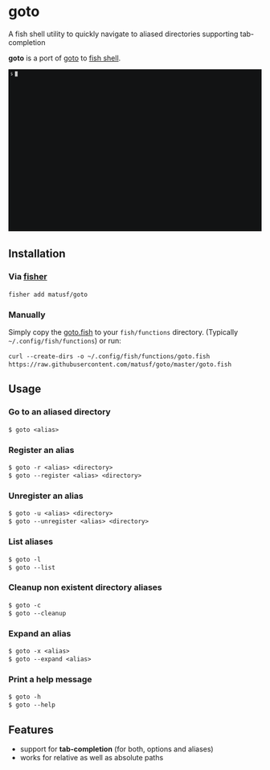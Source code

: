 # goto
A fish shell utility to quickly navigate to aliased directories supporting
tab-completion

**goto** is a port of [goto](https://github.com/iridakos/goto) to
[fish shell](https://fishshell.com/).

![demo](/demo.gif)

## Installation
### Via [fisher](https://github.com/jorgebucaran/fisher)
```
fisher add matusf/goto
```

### Manually
Simply copy the [goto.fish](https://raw.githubusercontent.com/matusf/goto/master/goto.fish)
to your `fish/functions` directory. (Typically `~/.config/fish/functions`) or run:
```
curl --create-dirs -o ~/.config/fish/functions/goto.fish https://raw.githubusercontent.com/matusf/goto/master/goto.fish
```

## Usage
### Go to an aliased directory
```
$ goto <alias>
```

### Register an alias
```
$ goto -r <alias> <directory>
$ goto --register <alias> <directory>
```

### Unregister an alias
```
$ goto -u <alias> <directory>
$ goto --unregister <alias> <directory>
```

### List aliases
```
$ goto -l
$ goto --list
```

### Cleanup non existent directory aliases
```
$ goto -c
$ goto --cleanup
```

### Expand an alias
```
$ goto -x <alias>
$ goto --expand <alias>
```

### Print a help message
```
$ goto -h
$ goto --help
```

## Features
- support for **tab-completion** (for both, options and aliases)
- works for relative as well as absolute paths
